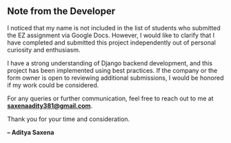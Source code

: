 ## Note from the Developer

I noticed that my name is not included in the list of students who submitted the EZ assignment via Google Docs. However, I would like to clarify that I have completed and submitted this project independently out of personal curiosity and enthusiasm.

I have a strong understanding of Django backend development, and this project has been implemented using best practices. If the company or the form owner is open to reviewing additional submissions, I would be honored if my work could be considered.

For any queries or further communication, feel free to reach out to me at **saxenaadity381@gmail.com**.

Thank you for your time and consideration.

**– Aditya Saxena**
